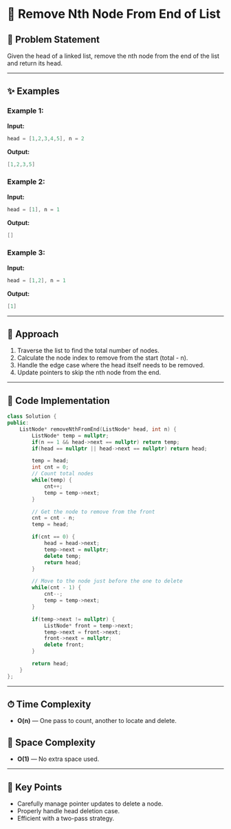 # 🧹 Remove Nth Node From End of List

## 📝 Problem Statement

Given the head of a linked list, remove the nth node from the end of the list and return its head.

---

## ✨ Examples

### Example 1:

**Input:**

```cpp
head = [1,2,3,4,5], n = 2
```

**Output:**

```cpp
[1,2,3,5]
```

### Example 2:

**Input:**

```cpp
head = [1], n = 1
```

**Output:**

```cpp
[]
```

### Example 3:

**Input:**

```cpp
head = [1,2], n = 1
```

**Output:**

```cpp
[1]
```

---

## 🚀 Approach

1. Traverse the list to find the total number of nodes.
2. Calculate the node index to remove from the start (total - n).
3. Handle the edge case where the head itself needs to be removed.
4. Update pointers to skip the nth node from the end.

---

## 🔢 Code Implementation

```cpp
class Solution {
public:
    ListNode* removeNthFromEnd(ListNode* head, int n) {
        ListNode* temp = nullptr;
        if(n == 1 && head->next == nullptr) return temp;
        if(head == nullptr || head->next == nullptr) return head;

        temp = head;
        int cnt = 0;
        // Count total nodes
        while(temp) { 
            cnt++;
            temp = temp->next;
        }

        // Get the node to remove from the front
        cnt = cnt - n;
        temp = head;

        if(cnt == 0) {
            head = head->next;
            temp->next = nullptr;
            delete temp;
            return head;
        }

        // Move to the node just before the one to delete
        while(cnt - 1) {
            cnt--;
            temp = temp->next;
        }

        if(temp->next != nullptr) {
            ListNode* front = temp->next;
            temp->next = front->next;
            front->next = nullptr;
            delete front;
        }

        return head;
    }
};
```

---

## ⏱ Time Complexity

* **O(n)** — One pass to count, another to locate and delete.

## 💾 Space Complexity

* **O(1)** — No extra space used.

---

## 🌟 Key Points

* Carefully manage pointer updates to delete a node.
* Properly handle head deletion case.
* Efficient with a two-pass strategy.
